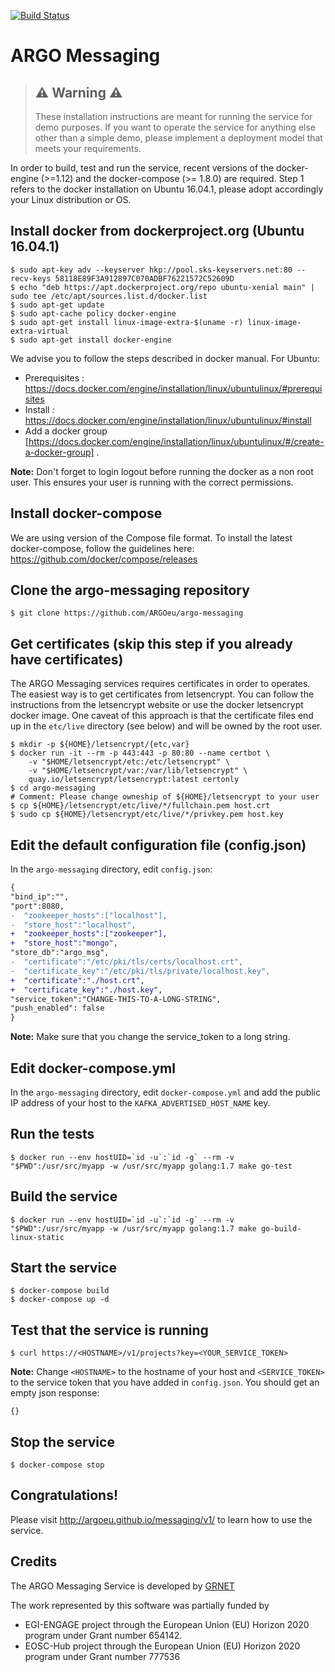 [![Build Status](https://travis-ci.org/ARGOeu/argo-messaging.svg?branch=devel)](https://travis-ci.org/ARGOeu/argo-messaging)
# ARGO Messaging

> ## :warning: Warning :warning:
> These installation instructions are meant for running the service for demo purposes. If you want to operate the service for anything else other than a simple demo, please implement a deployment model that meets your requirements.

In order to build, test and run the service, recent versions of the docker-engine (>=1.12) and the docker-compose (>= 1.8.0) are required. Step 1 refers to the docker installation on Ubuntu 16.04.1, please adopt accordingly your Linux distribution or OS.

## Install docker from dockerproject.org (Ubuntu 16.04.1)

```shell
$ sudo apt-key adv --keyserver hkp://pool.sks-keyservers.net:80 --recv-keys 58118E89F3A912897C070ADBF76221572C52609D
$ echo "deb https://apt.dockerproject.org/repo ubuntu-xenial main" | sudo tee /etc/apt/sources.list.d/docker.list
$ sudo apt-get update
$ sudo apt-cache policy docker-engine
$ sudo apt-get install linux-image-extra-$(uname -r) linux-image-extra-virtual
$ sudo apt-get install docker-engine
```

We advise you to follow the steps described in docker manual. For Ubuntu:

- Prerequisites : https://docs.docker.com/engine/installation/linux/ubuntulinux/#prerequisites
- Install : https://docs.docker.com/engine/installation/linux/ubuntulinux/#install
- Add a docker group [https://docs.docker.com/engine/installation/linux/ubuntulinux/#/create-a-docker-group] .

**Note:** Don't forget to login logout before running the docker as a non root user. This ensures your user is running with the correct permissions.

## Install docker-compose

We are using version of the Compose file format. To install the latest docker-compose, follow the guidelines here: https://github.com/docker/compose/releases

## Clone the argo-messaging repository

```shell
$ git clone https://github.com/ARGOeu/argo-messaging
```

## Get certificates (skip this step if you already have certificates)

The ARGO Messaging services requires certificates in order to operates. The easiest way is to get certificates from letsencrypt. You can follow the instructions from the letsencrypt website or use the docker letsencrypt docker image. One caveat of this approach is that the certificate files end up in the ```etc/live``` directory (see below) and will be owned by the root user.

```shell
$ mkdir -p ${HOME}/letsencrypt/{etc,var}
$ docker run -it --rm -p 443:443 -p 80:80 --name certbot \
    -v "$HOME/letsencrypt/etc:/etc/letsencrypt" \
    -v "$HOME/letsencrypt/var:/var/lib/letsencrypt" \
    quay.io/letsencrypt/letsencrypt:latest certonly
$ cd argo-messaging
# Comment: Please change owneship of ${HOME}/letsencrypt to your user
$ cp ${HOME}/letsencrypt/etc/live/*/fullchain.pem host.crt
$ sudo cp ${HOME}/letsencrypt/etc/live/*/privkey.pem host.key
```
## Edit the default configuration file (config.json)

In the ```argo-messaging``` directory, edit ```config.json```:

```diff
{
"bind_ip":"",
"port":8080,
-  "zookeeper_hosts":["localhost"],
-  "store_host":"localhost",
+  "zookeeper_hosts":["zookeeper"],
+  "store_host":"mongo",
"store_db":"argo_msg",
-  "certificate":"/etc/pki/tls/certs/localhost.crt",
-  "certificate_key":"/etc/pki/tls/private/localhost.key",
+  "certificate":"./host.crt",
+  "certificate_key":"./host.key",
"service_token":"CHANGE-THIS-TO-A-LONG-STRING",
"push_enabled": false
}
```

**Note:** Make sure that you change the service_token to a long string.

## Edit docker-compose.yml

In the ```argo-messaging``` directory, edit ```docker-compose.yml``` and add the public IP address of your host to the ```KAFKA_ADVERTISED_HOST_NAME``` key.

## Run the tests

```shell
$ docker run --env hostUID=`id -u`:`id -g` --rm -v "$PWD":/usr/src/myapp -w /usr/src/myapp golang:1.7 make go-test
```

## Build the service

```shell
$ docker run --env hostUID=`id -u`:`id -g` --rm -v "$PWD":/usr/src/myapp -w /usr/src/myapp golang:1.7 make go-build-linux-static
```

## Start the service

```shell
$ docker-compose build
$ docker-compose up -d
```

##  Test that the service is running

```shell
$ curl https://<HOSTNAME>/v1/projects?key=<YOUR_SERVICE_TOKEN>
```

**Note:** Change ```<HOSTNAME>``` to the hostname of your host and ```<SERVICE_TOKEN>``` to the service token that you have added in ```config.json```. You should get an empty json response:

```shell
{}
```

## Stop the service

```shell
$ docker-compose stop
```

## Congratulations!

Please visit http://argoeu.github.io/messaging/v1/ to learn how to use the service.

## Credits

The ARGO Messaging Service is developed by [GRNET](http://www.grnet.gr)


The work represented by this software was partially funded by 
 - EGI-ENGAGE project through the European Union (EU) Horizon 2020 program under Grant number 654142.
 - EOSC-Hub project through the European Union (EU) Horizon 2020 program under Grant number 777536
 


